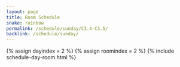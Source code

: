 ```yaml
---
layout: page
title: Room Schedule
snake: rainbow
permalink: /schedule/sunday/C3.4-C3.5/
backlink: /schedule/sunday/
---
```

{% assign dayindex = 2 %}
{% assign roomindex = 2 %}
{% include schedule-day-room.html %}

